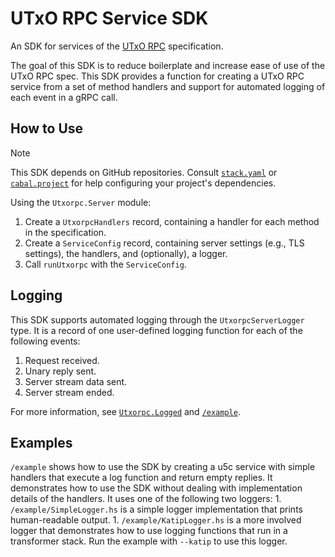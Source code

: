 # UTxO RPC Service SDK

An SDK for services of the [UTxO RPC](https://utxorpc.org/) specification.

The goal of this SDK is to reduce boilerplate and increase ease of use of the UTxO RPC spec. This SDK provides a function for creating a UTxO RPC service from a set of method handlers and support for automated logging of each event in a gRPC call.

## How to Use
> [!NOTE]
> This SDK depends on GitHub repositories. Consult [`stack.yaml`](https://github.com/utxorpc/haskell-sdk/) or [`cabal.project`](https://github.com/utxorpc/haskell-sdk/) for help configuring your project's dependencies.

Using the `Utxorpc.Server` module:
1. Create a `UtxorpcHandlers` record, containing a handler for each method in the specification.
1. Create a `ServiceConfig` record, containing server settings (e.g., TLS settings), the handlers, and (optionally), a logger.
1. Call `runUtxorpc` with the `ServiceConfig`.

## Logging

This SDK supports automated logging through the `UtxorpcServerLogger` type. It is a record of one user-defined logging function for each of the following events:
1. Request received.
1. Unary reply sent.
1. Server stream data sent.
1. Server stream ended.

For more information, see [`Utxorpc.Logged`](./src/Utxorpc/Logged.hs) and [`/example`](./example/Main.hs).

## Examples

`/example` shows how to use the SDK by creating a u5c service with simple handlers that execute a log function and return empty replies. It demonstrates how to use the SDK without dealing with implementation details of the handlers. It uses one of the following two loggers:
    1. `/example/SimpleLogger.hs` is a simple logger implementation that prints human-readable output.
    1. `/example/KatipLogger.hs` is a more involved logger that demonstrates how to use logging functions that run in a transformer stack. Run the example with `--katip` to use this logger.